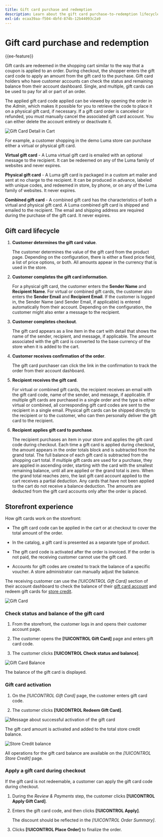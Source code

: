 ```yaml
---
title: Gift card purchase and redemption
description: Learn about the gift card purchase-to-redemption lifecycle when you include gift cards in your store catalog.
exl-id: ecaa39aa-f504-4bfd-874b-12b44093c2a9
---
```

# Gift card purchase and redemption

{{ee-feature}}

Gift cards are redeemed in the shopping cart similar to the way that a coupon is applied to an order. During checkout, the shopper enters the gift card code to apply an amount from the gift card to the purchase. Gift card holders who have customer accounts can check the status and remaining balance from their account dashboard. Single, and multiple, gift cards can be used to pay for all or part of an order.

The applied gift card code applied can be viewed by opening the order in the _Admin_, which makes it possible for you to retrieve the code to place it on a physical gift card, if necessary. If a gift card order is canceled or refunded, you must manually cancel the associated gift card account. You can either delete the account entirely or deactivate it.

![Gift Card Detail in Cart](./assets/storefront-gift-card-order-customer-account.png)<!-- zoom -->

For example, a customer shopping in the demo Luma store can purchase either a virtual or physical gift card.

**Virtual gift card** - A Luma virtual gift card is emailed with an optional message to the recipient. It can be redeemed on any of the Luma family of websites and never expires.

**Physical gift card** - A Luma gift card is packaged in a custom art mailer and sent at no charge to the recipient. It can be produced in advance, labeled with unique codes, and redeemed in store, by phone, or on any of the Luma family of websites. It never expires.

**Combined gift card** - A combined gift card has the characteristics of both a virtual and physical gift card. A Luma combined gift card is shipped and emailed to the recipient. The email and shipping address are required during the purchase of the gift card. It never expires.

## Gift card lifecycle

1. **Customer determines the gift card value**. 

   The customer determines the value of the gift card from the product page. Depending on the configuration, there is either a fixed price field, a list of price options, or both. All amounts appear in the currency that is used in the store.

1. **Customer completes the gift card information**.

   For a physical gift card, the customer enters the **Sender Name** and **Recipient Name**. For virtual or combined gift cards, the customer also enters the **Sender Email** and **Recipient Email**. If the customer is logged in, the Sender Name (and Sender Email, if applicable) is entered automatically from their account. Depending on the configuration, the customer might also enter a message to the recipient.

1. **Customer completes checkout**.

   The gift card appears as a line item in the cart with detail that shows the name of the sender, recipient, and message, if applicable. The amount associated with the gift card is converted to the base currency of the store when it is added to the cart.

1. **Customer receives confirmation of the order**.

   The gift card purchaser can click the link in the confirmation to track the order from their account dashboard.

1. **Recipient receives the gift card**.

   For virtual or combined gift cards, the recipient receives an email with the gift card code, name of the sender, and message, if applicable. If multiple gift cards are purchased in a single order and the type is either virtual or combined, all corresponding gift card codes are sent to the recipient in a single email. Physical gift cards can be shipped directly to the recipient or to the customer, who can then personally deliver the gift card to the recipient.

1. **Recipient applies gift card to purchase**.

   The recipient purchases an item in your store and applies the gift card code during checkout. Each time a gift card is applied during checkout, the amount appears in the order totals block and is subtracted from the grand total. The full balance of each gift card is subtracted from the shopping cart total. If multiple gift cards are used for a purchase, they are applied in ascending order, starting with the card with the smallest remaining balance, until all are applied or the grand total is zero. When the grand total reaches zero, the last gift card account applied to the cart receives a partial deduction. Any cards that have not been applied to the cart do not receive a balance deduction. The amounts are deducted from the gift card accounts only after the order is placed.

## Storefront experience 

How gift cards work on the storefront:

- The gift card code can be applied in the cart or at checkout to cover the total amount of the order.

- In the catalog, a gift card is presented as a separate type of product.

- The gift card code is activated after the order is invoiced. If the order is not paid, the receiving customer cannot use the gift card.

- Accounts for gift codes are created to track the balance of a specific voucher. A store administrator can manually adjust the balance.

The receiving customer can use the _[!UICONTROL Gift Card]_ section of their account dashboard to check the balance of their [gift card account](product-gift-card-accounts.md) and redeem gift cards for [store credit](../customers/store-credit-using.md).

![Gift Card](./assets/account-dashboard-gift-card.png)<!-- zoom -->

### Check status and balance of the gift card

1. From the storefront, the customer logs in and opens their customer account page.

1. The customer opens the **[!UICONTROL Gift Card]** page and enters gift card code.

1. The customer clicks **[!UICONTROL Check status and balance]**.

![Gift Card Balance](./assets/gift-balance.png)<!-- zoom -->

The balance of the gift card is displayed.

### Gift card activation

1. On the _[!UICONTROL Gift Card]_ page, the customer enters gift card code.

1. The customer clicks **[!UICONTROL Redeem Gift Card]**.

![Message about successful activation of the gift card](./assets/gift-redeemed-balance.png)<!-- zoom -->

The gift card amount is activated and added to the total store credit balance.

![Store Credit balance](./assets/store-credit.png)<!-- zoom -->

All operations for the gift card balance are available on the _[!UICONTROL Store Credit]_ page.

### Apply a gift card during checkout

If the gift card is not redeemable, a customer can apply the gift card code during checkout.

1. During the _Review & Payments_ step, the customer clicks **[!UICONTROL Apply Gift Card]**.

1. Enters the gift card code, and then clicks **[!UICONTROL Apply]**.

   The discount should be reflected in the _[!UICONTROL Order Summary]_.

1. Clicks **[!UICONTROL Place Order]** to finalize the order.
